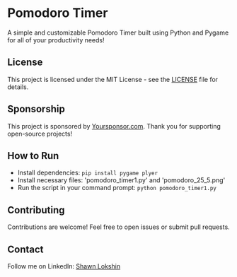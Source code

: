 # Pomodoro Timer
A simple and customizable Pomodoro Timer built using Python and Pygame for all of your productivity needs!

## License
This project is licensed under the MIT License - see the [LICENSE](LICENSE) file for details.

## Sponsorship
This project is sponsored by [Yoursponsor.com](http://example.com). Thank you for supporting open-source projects!

## How to Run
- Install dependencies: `pip install pygame plyer`
- Install necessary files: 'pomodoro_timer1.py' and 'pomodoro_25_5.png'
- Run the script in your command prompt: `python pomodoro_timer1.py`

## Contributing
Contributions are welcome! Feel free to open issues or submit pull requests.

## Contact
Follow me on LinkedIn: [Shawn Lokshin](https://www.linkedin.com/in/shawnlokshin)
